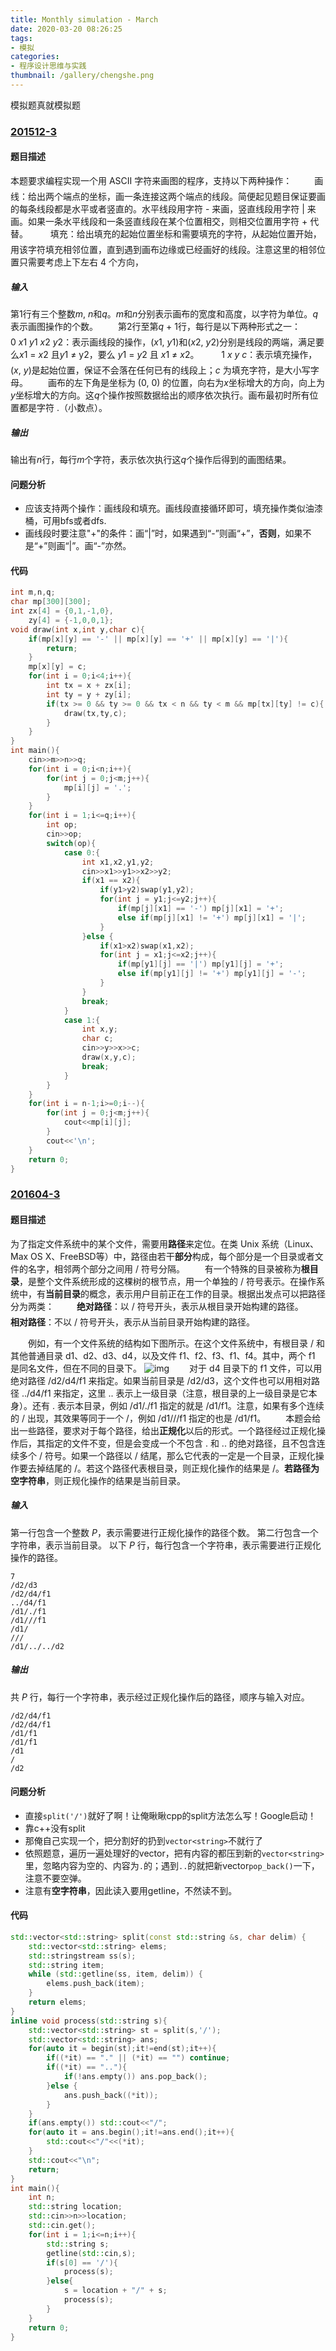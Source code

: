 ```yaml
---
title: Monthly simulation - March
date: 2020-03-20 08:26:25
tags:
- 模拟
categories: 
- 程序设计思维与实践
thumbnail: /gallery/chengshe.png
---
```


模拟题真就模拟题

<!--more-->

### [201512-3](http://118.190.20.162/view.page?gpid=T35)

#### 题目描述

本题要求编程实现一个用 ASCII 字符来画图的程序，支持以下两种操作：
　　 画线：给出两个端点的坐标，画一条连接这两个端点的线段。简便起见题目保证要画的每条线段都是水平或者竖直的。水平线段用字符 - 来画，竖直线段用字符 | 来画。如果一条水平线段和一条竖直线段在某个位置相交，则相交位置用字符 + 代替。
　　 填充：给出填充的起始位置坐标和需要填充的字符，从起始位置开始，用该字符填充相邻位置，直到遇到画布边缘或已经画好的线段。注意这里的相邻位置只需要考虑上下左右 4 个方向，

##### 输入

第1行有三个整数*m*, *n*和*q*。*m*和*n*分别表示画布的宽度和高度，以字符为单位。*q*表示画图操作的个数。
　　第2行至第*q* + 1行，每行是以下两种形式之一：
　　 0 *x*1 *y*1 *x*2 *y*2：表示画线段的操作，(*x*1, *y*1)和(*x*2, *y*2)分别是线段的两端，满足要么*x*1 = *x*2 且*y*1 ≠ y2，要么 *y*1 = *y*2 且 *x*1 ≠ *x*2。
　　 1 *x* *y* *c*：表示填充操作，(*x*, *y*)是起始位置，保证不会落在任何已有的线段上；*c* 为填充字符，是大小写字母。
　　画布的左下角是坐标为 (0, 0) 的位置，向右为*x*坐标增大的方向，向上为*y*坐标增大的方向。这*q*个操作按照数据给出的顺序依次执行。画布最初时所有位置都是字符 .（小数点）。

##### 输出

输出有*n*行，每行*m*个字符，表示依次执行这*q*个操作后得到的画图结果。

#### 问题分析

- 应该支持两个操作：画线段和填充。画线段直接循环即可，填充操作类似油漆桶，可用bfs或者dfs.
- 画线段时要注意"+"的条件：画“|”时，如果遇到“-”则画“+”，**否则**，如果不是“+”则画“|”。画“-”亦然。

#### 代码

```c++
int m,n,q;
char mp[300][300];
int zx[4] = {0,1,-1,0},
    zy[4] = {-1,0,0,1};
void draw(int x,int y,char c){
    if(mp[x][y] == '-' || mp[x][y] == '+' || mp[x][y] == '|'){
        return;
    }
    mp[x][y] = c;
    for(int i = 0;i<4;i++){
        int tx = x + zx[i];
        int ty = y + zy[i];
        if(tx >= 0 && ty >= 0 && tx < n && ty < m && mp[tx][ty] != c){
            draw(tx,ty,c);
        }
    }
}
int main(){
    cin>>m>>n>>q;
    for(int i = 0;i<n;i++){
        for(int j = 0;j<m;j++){
            mp[i][j] = '.';
        }
    }
    for(int i = 1;i<=q;i++){
        int op;
        cin>>op;
        switch(op){
            case 0:{
                int x1,x2,y1,y2;
                cin>>x1>>y1>>x2>>y2;
                if(x1 == x2){
                    if(y1>y2)swap(y1,y2);
                    for(int j = y1;j<=y2;j++){
                        if(mp[j][x1] == '-') mp[j][x1] = '+';
                        else if(mp[j][x1] != '+') mp[j][x1] = '|';
                    }
                }else {
                    if(x1>x2)swap(x1,x2);
                    for(int j = x1;j<=x2;j++){
                        if(mp[y1][j] == '|') mp[y1][j] = '+';
                        else if(mp[y1][j] != '+') mp[y1][j] = '-';
                    }
                }
                break;
            }
            case 1:{
                int x,y;
                char c;
                cin>>y>>x>>c;
                draw(x,y,c);
                break;
            }
        }
    }
    for(int i = n-1;i>=0;i--){
        for(int j = 0;j<m;j++){
            cout<<mp[i][j];
        }
        cout<<'\n';
    }
    return 0;
}
```

### [201604-3](http://118.190.20.162/view.page?gpid=T40)

#### 题目描述

为了指定文件系统中的某个文件，需要用**路径**来定位。在类 Unix 系统（Linux、Max OS X、FreeBSD等）中，路径由若干**部分**构成，每个部分是一个目录或者文件的名字，相邻两个部分之间用 / 符号分隔。
　　有一个特殊的目录被称为**根目录**，是整个文件系统形成的这棵树的根节点，用一个单独的 / 符号表示。在操作系统中，有**当前目录**的概念，表示用户目前正在工作的目录。根据出发点可以把路径分为两类：
　　 **绝对路径**：以 / 符号开头，表示从根目录开始构建的路径。
　　 **相对路径**：不以 / 符号开头，表示从当前目录开始构建的路径。

　　例如，有一个文件系统的结构如下图所示。在这个文件系统中，有根目录 / 和其他普通目录 d1、d2、d3、d4，以及文件 f1、f2、f3、f1、f4。其中，两个 f1 是同名文件，但在不同的目录下。
![img](Monthly-simulation-March/fileTree.png)
　　对于 d4 目录下的 f1 文件，可以用绝对路径 /d2/d4/f1 来指定。如果当前目录是 /d2/d3，这个文件也可以用相对路径 ../d4/f1 来指定，这里 .. 表示上一级目录（注意，根目录的上一级目录是它本身）。还有 . 表示本目录，例如 /d1/./f1 指定的就是 /d1/f1。注意，如果有多个连续的 / 出现，其效果等同于一个 /，例如 /d1///f1 指定的也是 /d1/f1。
　　本题会给出一些路径，要求对于每个路径，给出**正规化**以后的形式。一个路径经过正规化操作后，其指定的文件不变，但是会变成一个不包含 . 和 .. 的绝对路径，且不包含连续多个 / 符号。如果一个路径以 / 结尾，那么它代表的一定是一个目录，正规化操作要去掉结尾的 /。若这个路径代表根目录，则正规化操作的结果是 /。**若路径为空字符串**，则正规化操作的结果是当前目录。

##### 输入

第一行包含一个整数 *P*，表示需要进行正规化操作的路径个数。
第二行包含一个字符串，表示当前目录。
以下 *P* 行，每行包含一个字符串，表示需要进行正规化操作的路径。

```
7
/d2/d3
/d2/d4/f1
../d4/f1
/d1/./f1
/d1///f1
/d1/
///
/d1/../../d2
```

##### 输出

共 *P* 行，每行一个字符串，表示经过正规化操作后的路径，顺序与输入对应。

```
/d2/d4/f1
/d2/d4/f1
/d1/f1
/d1/f1
/d1
/
/d2
```

#### 问题分析

- 直接`split('/')`就好了啊！让俺瞅瞅cpp的split方法怎么写！Google启动！
- 靠c++没有split
- 那俺自己实现一个，把分割好的扔到`vector<string>`不就行了
- 依照题意，遍历一遍处理好的vector，把有内容的都压到新的`vector<string>`里，忽略内容为空的、内容为`.`的；遇到`..`的就把新vector`pop_back()`一下，注意不要空弹。
- 注意有**空字符串**，因此读入要用getline，不然读不到。

#### 代码

```c++
std::vector<std::string> split(const std::string &s, char delim) {
    std::vector<std::string> elems;
    std::stringstream ss(s);
    std::string item;
    while (std::getline(ss, item, delim)) {
        elems.push_back(item);
    }
    return elems;
}
inline void process(std::string s){
    std::vector<std::string> st = split(s,'/');
    std::vector<std::string> ans;
    for(auto it = begin(st);it!=end(st);it++){
        if((*it) == "." || (*it) == "") continue;
        if((*it) == ".."){
            if(!ans.empty()) ans.pop_back();
        }else {
            ans.push_back((*it));
        }
    }
    if(ans.empty()) std::cout<<"/";
    for(auto it = ans.begin();it!=ans.end();it++){
        std::cout<<"/"<<(*it);
    }
    std::cout<<"\n";
    return;
}
int main(){
    int n;
    std::string location;
    std::cin>>n>>location;
    std::cin.get();
    for(int i = 1;i<=n;i++){
        std::string s;
        getline(std::cin,s);
        if(s[0] == '/'){
            process(s);
        }else{
            s = location + "/" + s;
            process(s);
        }
    }
    return 0;
}
```


